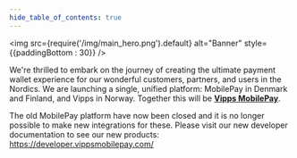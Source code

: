 ```yaml
---
hide_table_of_contents: true
---
```


<img
  src={require('/img/main_hero.png').default}
  alt="Banner"
  style={{paddingBottom : 30}}
/>

We're thrilled to embark on the journey of creating the ultimate payment wallet experience for our wonderful customers, partners, and users in the Nordics. We are launching a single, unified platform: MobilePay in Denmark and Finland, and Vipps in Norway. Together this will be [**Vipps MobilePay**](https://developer.vippsmobilepay.com/).

The old MobilePay platform have now been closed and it is no longer possible to make new integrations for these. Please visit our new developer documentation to see our new products: https://developer.vippsmobilepay.com/
